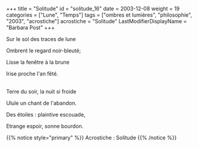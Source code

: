 +++
title = "Solitude"
id = "solitude_16"
date = 2003-12-08
weight = 19
categories = ["Lune", "Temps"]
tags = ["ombres et lumières", "philosophie", "2003", "acrostiche"]
acrostiche = "Solitude"
LastModifierDisplayName = "Barbara Post"
+++

Sur le sol des traces de lune

Ombrent le regard noir-bleuté;

Lisse la fenêtre à la brune

Irise proche l'an fêté.

 \
Terre du soir, la nuit si froide

Ulule un chant de l'abandon.

Des étoiles : plaintive escouade,

Etrange espoir, sonne bourdon.

{{% notice style="primary" %}}
Acrostiche : Solitude
{{% /notice %}}
